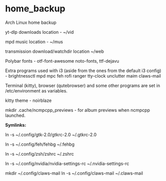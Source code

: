 # home_backup
Arch Linux home backup

yt-dlp downloads location - ~/vid

mpd music location - ~/mus

transmission download/watchdir location ~/web

Polybar fonts - otf-font-awesome noto-fonts, ttf-dejavu

Extra programs used with i3 (aside from the ones from the default i3 config) - brightnessctl mpd mpc feh rofi ranger tty-clock unclutter maim claws-mail

Terminal (kitty), browser (qutebrowser) and some other programs are set in /etc/environment as variables.

kitty theme - noirblaze

mkdir .cache/ncmpcpp_previews - for album previews when ncmpcpp launched.

<b>Symlinks:</b>

ln -s ~/.config/gtk-2.0/gtkrc-2.0 ~/.gtkrc-2.0

ln -s ~/.config/feh/fehbg ~/.fehbg

ln -s ~/.config/zsh/zshrc ~/.zshrc

ln -s ~/.config/nvidia/nvidia-settings-rc ~/.nvidia-settings-rc

mkdir ~/.config/claws-mail
ln -s ~/.config/claws-mail ~/.claws-mail
